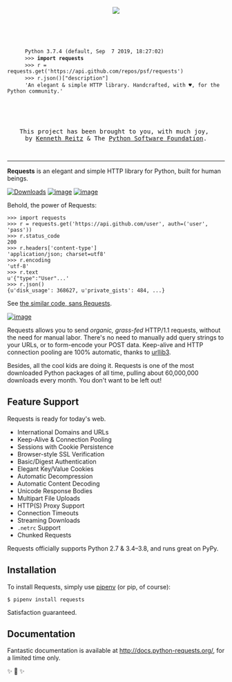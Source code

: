 

<span align="center">
    
<pre>
<img src="https://raw.githubusercontent.com/psf/requests/master/docs/_static/requests-logo-small.png" align="center" />
    <div align="left">
    <p></p>
    <code> Python 3.7.4 (default, Sep  7 2019, 18:27:02)</code>
    <code> >>> <strong>import requests</strong></code>
    <code> >>> r = requests.get('https://api.github.com/repos/psf/requests')</code>
    <code> >>> r.json()["description"]</code>
    <code> 'An elegant & simple HTTP library. Handcrafted, with ♥, for the Python community.'</code>
    </div>
    <p align="center">
This project has been brought to you, with much joy, 
by <a href="https://kennethreitz.org/">Kenneth Reitz</a> & The <a href="https://www.python.org/psf/">Python Software Foundation</a>.
</p>
</pre>  
   


</span>

---------------------


**Requests** is an elegant and simple HTTP library for Python, built for human beings.

[![Downloads](https://pepy.tech/badge/requests)](https://pepy.tech/project/requests)
[![image](https://img.shields.io/pypi/pyversions/requests.svg)](https://pypi.org/project/requests/)
[![image](https://img.shields.io/github/contributors/psf/requests.svg)](https://github.com/psf/requests/graphs/contributors)


Behold, the power of Requests:

``` {.sourceCode .python}
>>> import requests
>>> r = requests.get('https://api.github.com/user', auth=('user', 'pass'))
>>> r.status_code
200
>>> r.headers['content-type']
'application/json; charset=utf8'
>>> r.encoding
'utf-8'
>>> r.text
u'{"type":"User"...'
>>> r.json()
{u'disk_usage': 368627, u'private_gists': 484, ...}
```

See [the similar code, sans Requests](https://gist.github.com/973705).

[![image]()](http://docs.python-requests.org/)

Requests allows you to send *organic, grass-fed* HTTP/1.1 requests,
without the need for manual labor. There's no need to manually add query
strings to your URLs, or to form-encode your POST data. Keep-alive and
HTTP connection pooling are 100% automatic, thanks to
[urllib3](https://github.com/shazow/urllib3).

Besides, all the cool kids are doing it. Requests is one of the most
downloaded Python packages of all time, pulling about 60,000,000
downloads every month. You don't want to be left out!

Feature Support
---------------

Requests is ready for today's web.

-   International Domains and URLs
-   Keep-Alive & Connection Pooling
-   Sessions with Cookie Persistence
-   Browser-style SSL Verification
-   Basic/Digest Authentication
-   Elegant Key/Value Cookies
-   Automatic Decompression
-   Automatic Content Decoding
-   Unicode Response Bodies
-   Multipart File Uploads
-   HTTP(S) Proxy Support
-   Connection Timeouts
-   Streaming Downloads
-   `.netrc` Support
-   Chunked Requests

Requests officially supports Python 2.7 & 3.4–3.8, and runs great on
PyPy.

Installation
------------

To install Requests, simply use [pipenv](http://pipenv.org/) (or pip, of
course):

``` {.sourceCode .bash}
$ pipenv install requests
```

Satisfaction guaranteed.

Documentation
-------------

Fantastic documentation is available at
<http://docs.python-requests.org/>, for a limited time only.


✨ 🍰 ✨
